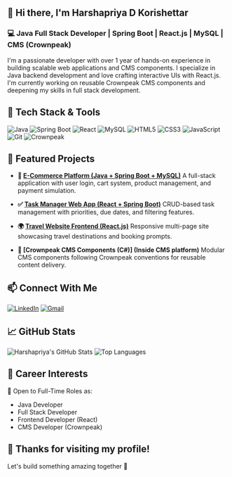 ## 👋 Hi there, I'm Harshapriya D Korishettar

### 💻 Java Full Stack Developer | Spring Boot | React.js | MySQL | CMS (Crownpeak)

I'm a passionate developer with over 1 year of hands-on experience in building scalable web applications and CMS components. I specialize in Java backend development and love crafting interactive UIs with React.js. I'm currently working on reusable Crownpeak CMS components and deepening my skills in full stack development.



## 🚀 Tech Stack & Tools

![Java](https://img.shields.io/badge/Java-%23ED8B00.svg?style=for-the-badge&logo=openjdk&logoColor=white) 
![Spring Boot](https://img.shields.io/badge/SpringBoot-%236DB33F.svg?style=for-the-badge&logo=spring&logoColor=white)
![React](https://img.shields.io/badge/React-%2361DAFB.svg?style=for-the-badge&logo=react&logoColor=black)
![MySQL](https://img.shields.io/badge/MySQL-%2300f.svg?style=for-the-badge&logo=mysql&logoColor=white)
![HTML5](https://img.shields.io/badge/HTML5-%23E34F26.svg?style=for-the-badge&logo=html5&logoColor=white)
![CSS3](https://img.shields.io/badge/CSS3-%231572B6.svg?style=for-the-badge&logo=css3&logoColor=white)
![JavaScript](https://img.shields.io/badge/JavaScript-%23F7DF1E.svg?style=for-the-badge&logo=javascript&logoColor=black)
![Git](https://img.shields.io/badge/Git-%23F05032.svg?style=for-the-badge&logo=git&logoColor=white)
![Crownpeak](https://img.shields.io/badge/CMS-Crownpeak-blue?style=for-the-badge)



## 📌 Featured Projects

- **🛒 [E-Commerce Platform (Java + Spring Boot + MySQL)](https://github.com/Harshapriya27/E-Store-Website)**
  A full-stack application with user login, cart system, product management, and payment simulation.

- **✅ [Task Manager Web App (React + Spring Boot)](https://github.com/Harshapriya27/Task-Manager-Web-App/tree/master)**
  CRUD-based task management with priorities, due dates, and filtering features.

- **🌍 [Travel Website Frontend (React.js)](https://github.com/Harshapriya27/Travel-Website)**
  Responsive multi-page site showcasing travel destinations and booking prompts.

- **🧩 [Crownpeak CMS Components (C#)] (Inside CMS platform)**
  Modular CMS components following Crownpeak conventions for reusable content delivery.



## 📫 Connect With Me

[![LinkedIn](https://img.shields.io/badge/LinkedIn-%230077B5.svg?style=flat&logo=linkedin&logoColor=white)]([https://www.linkedin.com/in/harshapriya-korishettar](https://www.linkedin.com/in/harshapriya-korishettar/))
[![Gmail](https://img.shields.io/badge/Gmail-D14836?style=flat&logo=gmail&logoColor=white)](mailto:hdkorishettar@gmail.com)



## 📈 GitHub Stats

![Harshapriya's GitHub Stats](https://github-readme-stats.vercel.app/api?username=Harshapriya27&show_icons=true&theme=react&hide_border=true)
![Top Languages](https://github-readme-stats.vercel.app/api/top-langs/?username=Harshapriya27&layout=compact&theme=react&hide_border=true)



## 💼 Career Interests

🚀 Open to Full-Time Roles as:
- Java Developer  
- Full Stack Developer  
- Frontend Developer (React)  
- CMS Developer (Crownpeak)



## 🙌 Thanks for visiting my profile!

Let's build something amazing together 🚀
